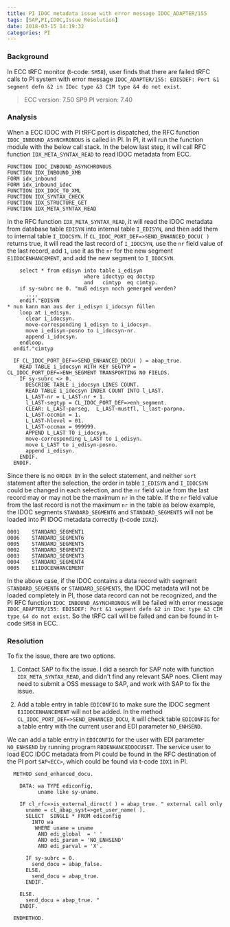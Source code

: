 ```yaml
---
title: PI IDOC metadata issue with error message IDOC_ADAPTER/155
tags: [SAP,PI,IDOC,Issue Resolution]
date: 2018-03-15 14:19:32
categories: PI
---
```

### Background

In ECC tRFC monitor (t-code: `SM58`), user finds that there are failed tRFC calls to PI system with error message `IDOC_ADAPTER/155: EDISDEF: Port &1 segment defn &2 in IDoc type &3 CIM type &4 do not exist`. 

> ECC version: 7.50 SP9
> PI version: 7.40

### Analysis

When a ECC IDOC with PI tRFC port is dispatched, the RFC function  `IDOC_INBOUND_ASYNCHRONOUS` is called in PI. In PI, it will run the function module with the below call stack. In the below last step, it will call RFC function  `IDX_META_SYNTAX_READ` to read IDOC metadata from ECC.

	FUNCTION IDOC_INBOUND_ASYNCHRONOUS
	FUNCTION IDX_INBOUND_XMB
	FORM idx_inbound
	FORM idx_inbound_idoc
	FUNCTION IDX_IDOC_TO_XML
	FUNCTION IDX_SYNTAX_CHECK
	FUNCTION IDX_STRUCTURE_GET	
	FUNCTION IDX_META_SYNTAX_READ

In the RFC function `IDX_META_SYNTAX_READ`, it will read the IDOC metadata from database table `EDISYN` into internal table `I_EDISYN`, and then add them to internal table `I_IDOCSYN`. If `CL_IDOC_PORT_DEF=>SEND_ENHANCED_DOCU( )` returns true, it will read the last record of `I_IDOCSYN`, use the `nr` field value of the last record, add `1`, use it as the `nr` for the new segment `E1IDOCENHANCEMENT`, and add the new segment to `I_IDOCSYN`.

``` abap
    select * from edisyn into table i_edisyn
                         where idoctyp eq doctyp
                         and   cimtyp  eq cimtyp.
    if sy-subrc ne 0. "muß edisyn noch gemerged werden?
      ....
    endif."EDISYN
* nun kann man aus der i_edisyn i_idocsyn füllen
    loop at i_edisyn.
      clear i_idocsyn.
      move-corresponding i_edisyn to i_idocsyn.
      move i_edisyn-posno to i_idocsyn-nr.
      append i_idocsyn.
    endloop.
  endif."cimtyp

  IF CL_IDOC_PORT_DEF=>SEND_ENHANCED_DOCU( ) = abap_true.
    READ TABLE i_idocsyn WITH KEY SEGTYP = CL_IDOC_PORT_DEF=>ENH_SEGMENT TRANSPORTING NO FIELDS.
    IF sy-subrc <> 0.
      DESCRIBE TABLE i_idocsyn LINES COUNT.
      READ TABLE i_idocsyn INDEX COUNT INTO l_LAST.
      L_LAST-nr = L_LAST-nr + 1.
      l_LAST-segtyp = CL_IDOC_PORT_DEF=>enh_segment.
      CLEAR: L_LAST-parseg,  L_LAST-mustfl, l_last-parpno.
      L_LAST-occmin = 1.
      L_LAST-hlevel = 01.
      L_LAST-occmax = 999999.
      APPEND L_LAST TO i_idocsyn.
      move-corresponding L_LAST to i_edisyn.
      move L_LAST to i_edisyn-posno.
      append i_edisyn.
    ENDIF.
  ENDIF.

```

Since there is no `ORDER BY` in the select statement, and neither `sort` statement after the selection, the order in table `I_EDISYN` and `I_IDOCSYN` could be changed in each selection, and the `nr` field value from the last record may or may not be the maximum `nr` in the table. If the `nr` field value from the last record is not the maximum `nr` in the table as below example, the IDOC segments `STANDARD_SEGMENT6` and `STANDARD_SEGMENT5` will not be loaded into PI IDOC metadata correctly (t-code `IDX2`).  

	0001	STANDARD_SEGMENT1
	0006	STANDARD_SEGMENT6
	0005	STANDARD_SEGMENT5
	0002	STANDARD_SEGMENT2
	0003	STANDARD_SEGMENT3
	0004	STANDARD_SEGMENT4
	0005	E1IDOCENHANCEMENT

In the above case, if the IDOC contains a data record with segment `STANDARD_SEGMENT6` or `STANDARD_SEGMENT5`, the IDOC metadata will not be loaded completely in PI, those data record can not be recognized, and the PI RFC function `IDOC_INBOUND_ASYNCHRONOUS` will be failed with error message `IDOC_ADAPTER/155: EDISDEF: Port &1 segment defn &2 in IDoc type &3 CIM type &4 do not exist`. So the tRFC call will be failed and can be found in t-code `SM58` in ECC.

### Resolution

To fix the issue, there are two options.

1. Contact SAP to fix the issue. I did a search for SAP note with function `IDX_META_SYNTAX_READ`, and didn't find any relevant SAP noes. Client may need to submit a OSS message to SAP, and work with SAP to fix the issue.

2. Add a table entry in table `EDICONFIG` to make sure the IDOC segment `E1IDOCENHANCEMENT` will not be added. In the method `CL_IDOC_PORT_DEF=>SEND_ENHANCED_DOCU`, it will check table `EDICONFIG` for a table entry with the current user and EDI parameter `NO_ENHSEND`. 

We can add a table entry in `EDICONFIG` for the user with EDI parameter `NO_ENHSEND` by running program `RBDENHANCEDDOCUSET`. The service user to load ECC IDOC metadata from PI could be found in the RFC destination of the PI port `SAP<ECC>`, which could be found via t-code `IDX1` in PI.

``` abap 
  METHOD send_enhanced_docu.

    DATA: wa TYPE ediconfig,
          uname like sy-uname.

    IF cl_rfc=>is_external_direct( ) = abap_true. " external call only
      uname = cl_abap_syst=>get_user_name( ).
      SELECT  SINGLE * FROM ediconfig
        INTO wa
         WHERE uname = uname
          AND edi_global  = ' '
          AND edi_param = 'NO_ENHSEND'
          AND edi_parval = 'X'.

      IF sy-subrc = 0.
        send_docu = abap_false.
      ELSE.
        send_docu = abap_true.
      ENDIF.

    ELSE.
      send_docu = abap_true. "
    ENDIF.

  ENDMETHOD.
```

